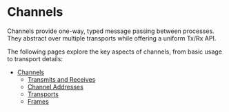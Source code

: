 # Channels

Channels provide one-way, typed message passing between processes. They abstract over multiple transports while offering a uniform Tx/Rx API.

The following pages explore the key aspects of channels, from basic usage to transport details:

- [Channels](index.md)
  - [Transmits and Receives](tx_rx.md)
  - [Channel Addresses](addresses.md)
  - [Transports](transports/index.md)
  - [Frames](frames.md)
